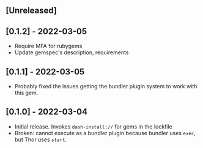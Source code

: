 ## [Unreleased]

## [0.1.2] - 2022-03-05

- Require MFA for rubygems
- Update gemspec's description, requirements

## [0.1.1] - 2022-03-05

- Probably fixed the issues getting the bundler plugin system to work with this gem.

## [0.1.0] - 2022-03-04

- Initial release. Invokes `dash-install://` for gems in the lockfile
- Broken: cannot execute as a bundler plugin because bundler uses `exec`, but Thor uses `start`.
